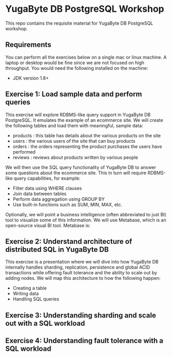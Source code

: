 # YugaByte DB PostgreSQL Workshop

This repo contains the requisite material for YugaByte DB PostgreSQL workshop.

## Requirements

You can perform all the exercises below on a single mac or linux machine. A laptop or desktop would be fine since we are not focused on high throughput. You would need the following installed on the machine:

* JDK version 1.8+


## Exercise 1: Load sample data and perform queries

This exercise will explore RDBMS-like query support in YugaByte DB PostgreSQL. It emulates the example of an ecommerce site. We will create the following tables and load them with meaningful, sample data:
* products : this table has details about the various products on the site
* users : the various users of the site that can buy products
* orders : the orders representing the product purchases the users have performed
* reviews : reviews about products written by various people

We will then use the SQL query functionality of YugaByte DB to answer some questions about the ecommerce site. This in turn will require RDBMS-like query capabilities, for example:
* Filter data using WHERE clauses
* Join data between tables
* Perform data aggregation using GROUP BY
* Use built-in functions such as SUM, MIN, MAX, etc.

Optionally, we will point a business intelligence (often abbreviated to just BI) tool to visualize some of this information. We will use Metabase, which is an open-source visual BI tool. Metabase is:

## Exercise 2: Understand architecture of distributed SQL in YugaByte DB

This exercise is a presentation where we will dive into how YugaByte DB internally handles sharding, replication, persistence and global ACID transactions while offering fault tolerance and the ability to scale out by adding nodes. We will map this architecture to how the following happen:
* Creating a table
* Writing data
* Handling SQL queries

## Exercise 3: Understanding sharding and scale out with a SQL workload

## Exercise 4: Understanding fault tolerance with a SQL workload

